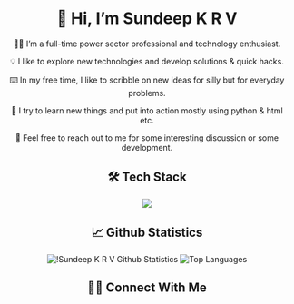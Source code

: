 <div align="center">
  
# 👋&nbsp;Hi, I’m Sundeep K R V

🧑‍💼&nbsp;I’m a full-time power sector professional and technology enthusiast.

💡&nbsp;I like to explore new technologies and develop solutions & quick hacks.

⌨️&nbsp;In my free time, I like to scribble on new ideas for silly but for everyday problems.

💞️&nbsp;I try to learn new things and put into action mostly using python & html etc.

💬&nbsp;Feel free to reach out to me for some interesting discussion or some development.

## 🛠&nbsp;Tech Stack

<img src="https://skillicons.dev/icons?i=python,flask,html,css,bootstrap,javascript,github" />

## 📈&nbsp;Github Statistics

![!Sundeep K R V Github Statistics](https://github-readme-stats.vercel.app/api?username=sundeepkrv&show_icons=true&theme=transparent&hide_border=true)
![Top Languages](https://github-readme-stats.vercel.app/api/top-langs/?username=sundeepkrv&show_icons=true&theme=transparent&hide_border=true)

## 🤝🏻&nbsp;Connect With Me

</div>
